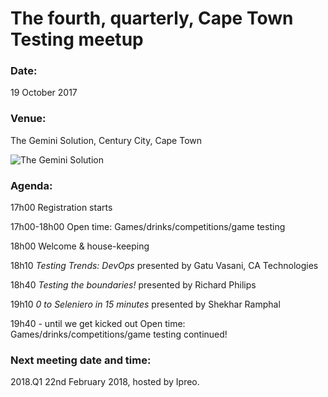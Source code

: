 # The fourth, quarterly, Cape Town Testing meetup

### Date: 
19 October 2017

### Venue: 
The Gemini Solution, Century City, Cape Town

![The Gemini Solution](http://www.geminisolution.co.za/css/images/gemini_logo.png)

 
### Agenda:

17h00 Registration starts 

17h00-18h00 Open time: Games/drinks/competitions/game testing  

18h00 Welcome & house-keeping 

18h10 *Testing Trends: DevOps* presented by Gatu Vasani, CA Technologies

18h40 *Testing the boundaries!* presented by Richard Philips 

19h10  *0 to Seleniero in 15 minutes* presented by Shekhar Ramphal

19h40 - until we get kicked out Open time: Games/drinks/competitions/game testing continued! 


### Next meeting date and time:

2018.Q1 22nd February 2018, hosted by Ipreo.
